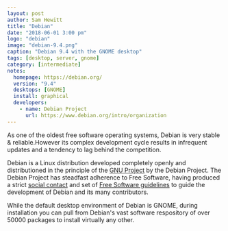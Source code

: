 ```yaml
---
layout: post
author: Sam Hewitt
title: "Debian"
date: "2018-06-01 3:00 pm"
logo: "debian"
image: "debian-9.4.png"
caption: "Debian 9.4 with the GNOME desktop"
tags: [desktop, server, gnome]
category: [intermediate]
notes:
  homepage: https://debian.org/
  version: "9.4"
  desktops: [GNOME]
  install: graphical
  developers:
    - name: Debian Project
      url: https://www.debian.org/intro/organization
---
```


As one of the oldest free software operating systems, Debian is very stable &amp; reliable.However its complex development cycle results in infrequent updates and a tendency to lag behind the competition.

Debian is a Linux distribution developed completely openly and distributioned in the principle of the [GNU Project](http://www.gnu.org/) by the Debian Project. The Debian Project has steadfast adherence to Free Software, having produced a strict [social contact](https://www.debian.org/social_contract#guidelines) and set of [Free Software guidelines](https://www.debian.org/social_contract#guidelines) to guide the development of Debian and its many contributors.

While the default desktop environment of Debian is GNOME, during installation you can pull from Debian's vast software respository of over 50000 packages to install virtually any other.